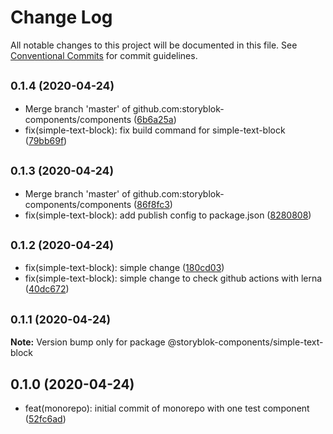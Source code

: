 # Change Log

All notable changes to this project will be documented in this file.
See [Conventional Commits](https://conventionalcommits.org) for commit guidelines.

## <small>0.1.4 (2020-04-24)</small>

* Merge branch 'master' of github.com:storyblok-components/components ([6b6a25a](https://github.com/storyblok-components/components/commit/6b6a25a))
* fix(simple-text-block): fix build command for simple-text-block ([79bb69f](https://github.com/storyblok-components/components/commit/79bb69f))





## <small>0.1.3 (2020-04-24)</small>

* Merge branch 'master' of github.com:storyblok-components/components ([86f8fc3](https://github.com/storyblok-components/components/commit/86f8fc3))
* fix(simple-text-block): add publish config to package.json ([8280808](https://github.com/storyblok-components/components/commit/8280808))





## <small>0.1.2 (2020-04-24)</small>

* fix(simple-text-block): simple change ([180cd03](https://github.com/storyblok-components/components/commit/180cd03))
* fix(simple-text-block): simple change to check github actions with lerna ([40dc672](https://github.com/storyblok-components/components/commit/40dc672))





## <small>0.1.1 (2020-04-24)</small>

**Note:** Version bump only for package @storyblok-components/simple-text-block





## 0.1.0 (2020-04-24)

* feat(monorepo): initial commit of monorepo with one test component ([52fc6ad](https://github.com/storyblok-components/components/commit/52fc6ad))
